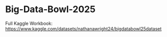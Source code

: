 # Big-Data-Bowl-2025
Full Kaggle Workbook: https://www.kaggle.com/datasets/nathanawright24/bigdatabowl25dataset
